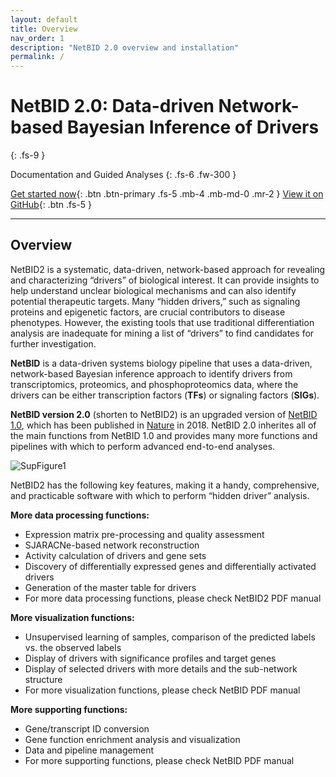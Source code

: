 ```yaml
---
layout: default
title: Overview
nav_order: 1
description: "NetBID 2.0 overview and installation"
permalink: /
---
```


      
# NetBID 2.0: Data-driven Network-based Bayesian Inference of Drivers
{: .fs-9 }

Documentation and Guided Analyses
{: .fs-6 .fw-300 }

[Get started now](#getting-started){: .btn .btn-primary .fs-5 .mb-4 .mb-md-0 .mr-2 } [View it on GitHub](https://github.com/jyyulab/NetBID){: .btn .fs-5 }

---

## Overview

NetBID2 is a systematic, data-driven, network-based approach for revealing and characterizing “drivers” of biological interest. It can provide insights to help understand unclear biological mechanisms and can also identify potential therapeutic targets. Many “hidden drivers,” such as signaling proteins and epigenetic factors, are crucial contributors to disease phenotypes. However, the existing tools that use traditional differentiation analysis are inadequate for mining a list of “drivers” to find candidates for further investigation. 

**NetBID** is a data-driven systems biology pipeline that uses a data-driven, network-based Bayesian inference approach to identify drivers from transcriptomics, proteomics, and phosphoproteomics data, where the drivers can be either transcription factors (**TFs**) or signaling factors (**SIGs**).

**NetBID version 2.0** (shorten to NetBID2) is an upgraded version of [NetBID 1.0](https://github.com/jyyulab/NetBID/releases/tag/1.0.0), which has been published in [Nature]((https://www.nature.com/articles/s41586-018-0177-0)) in 2018. NetBID 2.0 inherites all of the main functions from NetBID 1.0 and provides many more functions and pipelines with which to perform advanced end-to-end analyses.

![SupFigure1](SupFigure1.jpg)

NetBID2 has the following key features, making it a handy, comprehensive, and practicable software with which to perform “hidden driver” analysis. 

**More data processing functions:** 

- Expression matrix pre-processing and quality assessment
- SJARACNe-based network reconstruction
- Activity calculation of drivers and gene sets
- Discovery of differentially expressed genes and differentially activated drivers
- Generation of the master table for drivers
- For more data processing functions, please check NetBID2 PDF manual

**More visualization functions:**

- Unsupervised learning of samples, comparison of the predicted labels vs. the observed labels
- Display of drivers with significance profiles and target genes
- Display of selected drivers with more details and the sub-network structure
- For more visualization functions, please check NetBID PDF manual

**More supporting functions:**

- Gene/transcript ID conversion
- Gene function enrichment analysis and visualization
- Data and pipeline management
- For more supporting functions, please check NetBID PDF manual




